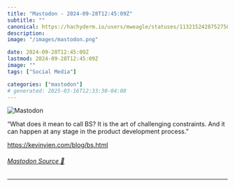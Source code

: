 ```yaml
---
title: "Mastodon - 2024-09-28T12:45:09Z"
subtitle: ""
canonical: https://hachyderm.io/users/mweagle/statuses/113215242875275004
description:
image: "/images/mastodon.png"

date: 2024-09-28T12:45:09Z
lastmod: 2024-09-28T12:45:09Z
image: ""
tags: ["Social Media"]

categories: ["mastodon"]
# generated: 2025-03-16T12:33:30-04:00
---
```

![Mastodon](/images/mastodon.png)

<p>“What does it mean to call BS? It is the art of challenging constraints. And it can happen at any stage in the product development process.”</p><p><a href="https://kevinyien.com/blog/bs.html" target="_blank" rel="nofollow noopener noreferrer" translate="no"><span class="invisible">https://</span><span class="">kevinyien.com/blog/bs.html</span><span class="invisible"></span></a></p>


###### [Mastodon Source 🐘](https://hachyderm.io/@mweagle/113215242875275004)

___
